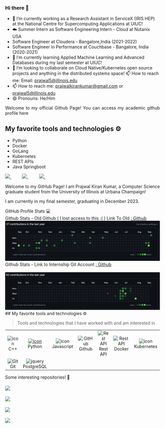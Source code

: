 ### Hi there 👋

- 🔭 I’m currently working as a Research Assistant in ServiceX (IRIS HEP) at the National Centre for Supercomputing Applications at UIUC!
- ☁️ Summer Intern as Software Engineering Intern - Cloud at Nutanix USA
- Software Engineer at Cloudera -  Bangalore,India (2021-2022)
- Software Engineer in Performance at Couchbase - Bangalore, India  (2020-2021)
- 🌱 I’m currently learning Applied Machine Learning and Advanced Databases during my last semester at UIUC!
- 👯 I’m looking to collaborate on Cloud Native/Kubernetes open source projects and anything in the distributed systems space!
📫 How to reach me: Email: prajwal5@illinois.edu 
- 📫 How to reach me: prajwalkirankumar@gmail.com or prajwal5@illinois.edu
- 😄 Pronouns: He/Him

</div>
<p></p>
<p align="justify">
Welcome to my official Github Page! You can access my academic github profile here 

</p>

## My favorite tools and technologies ⚙️
- Python
- Docker
- GoLang
- Kubernetes
- REST APIs
- Java Springboot


<div align="justify">

<a href="https://www.instagram.com/peeks_at_champaign/">
<img src="https://img.shields.io/badge/Instagram-%23E4405F.svg?style=for-the-badge&logo=Instagram&logoColor=white">
</a>
 &nbsp;&nbsp;&nbsp;&nbsp;&nbsp;&nbsp;&nbsp;&nbsp;
<a href="https://www.youtube.com/channel/UC-aV_q7gJUvhJFiyStar1uw">
<img src="https://img.shields.io/badge/YouTube-FF0000?style=for-the-badge&logo=youtube&logoColor=white">
</a>
&nbsp;&nbsp;&nbsp;&nbsp;&nbsp;&nbsp;&nbsp;&nbsp;
<a href="https://www.linkedin.com/in/prajwalkirankumar/">
<img src="https://img.shields.io/badge/Linkedin-%231DA1F2.svg?style=for-the-badge&logo=Linkedin&logoColor=white">
</a>
&nbsp;&nbsp;&nbsp;&nbsp;&nbsp;&nbsp;&nbsp;&nbsp;

</div>
<p></p>
<p align="justify">
Welcome to my GitHub Page! I am Prajwal Kiran Kumar, a Computer Science graduate student from the University of Illinois at Urbana Champaign!

I am currently in my final semester, graduating in December 2023.
</p>

<summary>GitHub Profile Stats 💻</summary>

<summary>
Github Stats - Old Github ( I lost access to this :( )
Link To Old <a href="https://github.com/prajwalkirankumar">: Github</a>
<img src="https://github.com/prajwalkkumar/prajwalkkumar/blob/main/Github-Stats.png" alt="Github Stats" />
<br>
Github Stats -
Link to Internship Git Account <a href="https://github.com/prajwal-kkumar">: Github</a>
</summary><br>
<img src="https://github.com/prajwalkkumar/prajwalkkumar/blob/main/Github-Ntx-Stats.png" alt="Github Stats" />
</summary>
<br>
## My favorite tools and technologies ⚙️

> Tools and technologies that I have worked with and am interested in

<table>
  <tr>
    <td align="center" width="96">
        <img src="https://techstack-generator.vercel.app/cpp-icon.svg" alt="icon" width="65" height="65" />
      <br>C++
    </td>
    <td align="center" width="96">
      <a href="#macropower-tech">
        <img src="https://techstack-generator.vercel.app/python-icon.svg" alt="icon" width="65" height="65" />
      </a>
      <br>Python
    </td>
    <td align="center" width="96">
        <img src="https://techstack-generator.vercel.app/js-icon.svg" alt="icon" width="65" height="65" />
      <br>Javascript
    </td>
       <td align="center" width="96">
        <img src="https://techstack-generator.vercel.app/github-icon.svg" width="65" height="65" alt="GitHub" />
      <br>Github
    </td>
          <td align="center" width="96">
        <img src="https://techstack-generator.vercel.app/restapi-icon.svg" width="65" height="65" alt="Rest API" />
      <br>Rest API
    </td>
          <td align="center" width="96">
        <img src="https://techstack-generator.vercel.app/docker-icon.svg" width="65" height="65" alt="Rest API" />
      <br>Docker
    </td>
    <td align="center" width="96">
        <img src="https://techstack-generator.vercel.app/kubernetes-icon.svg" alt="icon" width="50" height="50" />
      <br>Kubernetes
    </td>
  </tr>
  <tr>
    <td align="center" width="96">
        <img src="https://skillicons.dev/icons?i=git" width="48" height="48" alt="Git" />
      <br>Git
    </td>
        <td align="center" width="96">
        <img src="https://skillicons.dev/icons?i=postgres" width="48" height="48" alt="jquery" />
      <br>PostgreSQL
    </td>
  </tr>
 <tr>
 </tr>
</table>

  <summary>Some interesting repositories! 📌</summary>
  <br/>
  <a href="https://github.com/prajwalkkumar/ServiceX_App">
  <img align="center" src="https://github-readme-stats.vercel.app/api/pin/?username=prajwalkkumar&repo=ServiceX_App&theme=default" />
</a>
  <br/>
  <br/>
   <a href="https://github.com/prajwalkirankumar/showfast">
  <img align="center" src="https://github-readme-stats.vercel.app/api/pin/?username=prajwalkirankumar&repo=showfast&theme=default" />
</a>
  <br/>
  <br/>
   <a href="https://github.com/prajwalkkumar/perfrunner">
  <img align="center" src="https://github-readme-stats.vercel.app/api/pin/?username=prajwalkirankumar&repo=perfrunner&theme=default" />
</a>
  <br/>
  <br/>
   <a href="https://github.com/prajwalkkumar/Skyros">
  <img align="center" src="https://github-readme-stats.vercel.app/api/pin/?username=prajwalkkumar&repo=Skyros&theme=default" />
 </a>